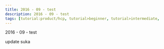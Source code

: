 ```yaml
---
title: 2016 - 09 - test
description: 2016 - 09 - test
tags: [tutorial:product/hcp, tutorial>beginner, tutorial>intermediate, tutorial>advanced, tutorial:product/mobile, tutorial:interest/gettingstarted]
---
```

2016 - 09 - test



update suka 
